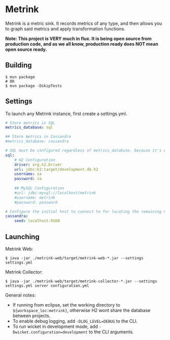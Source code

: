# Metrink

Metrink is a metric sink. It records metrics of any type, and then allows you to graph said metrics and apply transformation functions.

**Note: This project is VERY much in flux. It is being open source from production code, and as we all know, production ready does NOT mean open source ready.** 

## Building

```
$ mvn package
# OR
$ mvn package -DskipTests
```

## Settings

To launch any Metrink instance, first create a settings.yml.

```yaml
# Store metrics in SQL
metrics_database: sql

## Store metrics in Cassandra
#metrics_database: cassandra

# SQL must be configured regardless of metrics_database, because it's used for user meta-data.
sql:
    # H2 Configuration
    driver: org.h2.Driver
    url: jdbc:h2:target/development.db.h2
    username: sa
    password: sa
    
    ## MySQL Configuration
    #url: jdbc:mysql://localhost/metrink
    #username: metrink
    #password: password

# Configure the initial host to connect to for locating the remaining Cassandra instances
cassandra:
    seed: localhost:9160
```

## Launching

Metrink Web:

```term
$ java -jar ./metrink-web/target/metrink-web-*.jar --settings settings.yml
```

Metrink Collector:

```term
$ java -jar ./metrink-web/target/metrink-collector-*.jar --settings settings.yml server configuration.yml
```

General notes:

* If running from eclipse, set the working directory to `${workspace_loc:metrink}`, otherwise H2 wont share the database between projects.
* To enable debug logging, add `-DLOG_LEVEL=DEBUG` to the CLI.
* To run wicket in development mode, add `-Dwicket.configuration=development` to the CLI arguments. 
